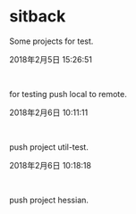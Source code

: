# sitback
Some projects for test.<br/>

2018年2月5日 15:26:51<br/>
<pre>    </pre>for testing push local to remote.<br/>
2018年2月6日 10:11:11<br/>
<pre>    </pre>push project util-test.<br/>
2018年2月6日 10:18:18<br/>
<pre>    </pre>push project hessian.<br/>